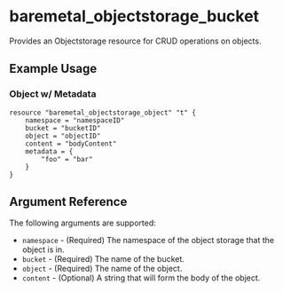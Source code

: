 # baremetal\_objectstorage\_bucket

Provides an Objectstorage resource for CRUD operations on objects.

## Example Usage

### Object w/ Metadata

```
resource "baremetal_objectstorage_object" "t" {
    namespace = "namespaceID"
    bucket = "bucketID"
    object = "objectID"
    content = "bodyContent"
    metadata = {
        "foo" = "bar"
    }
}
```

## Argument Reference

The following arguments are supported:

* `namespace` - (Required) The namespace of the object storage that the object is in.
* `bucket` - (Required) The name of the bucket.
* `object` - (Required) The name of the object.
* `content` - (Optional) A string that will form the body of the object.
